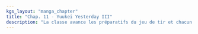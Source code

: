 ```yaml
---
kgs_layout: "manga_chapter"
title: "Chap. 11 - Yuukei Yesterday III"
description: "La classe avance les préparatifs du jeu de tir et chacun y met du sien. Ene semble même commencer à s’amuser..."
---
```

